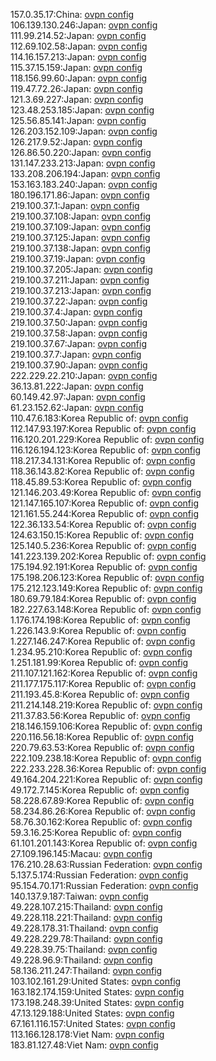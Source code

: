 157.0.35.17:China: [ovpn config](vpn/157_0_35_17.ovpn)  
106.139.130.246:Japan: [ovpn config](vpn/106_139_130_246.ovpn)  
111.99.214.52:Japan: [ovpn config](vpn/111_99_214_52.ovpn)  
112.69.102.58:Japan: [ovpn config](vpn/112_69_102_58.ovpn)  
114.16.157.213:Japan: [ovpn config](vpn/114_16_157_213.ovpn)  
115.37.15.159:Japan: [ovpn config](vpn/115_37_15_159.ovpn)  
118.156.99.60:Japan: [ovpn config](vpn/118_156_99_60.ovpn)  
119.47.72.26:Japan: [ovpn config](vpn/119_47_72_26.ovpn)  
121.3.69.227:Japan: [ovpn config](vpn/121_3_69_227.ovpn)  
123.48.253.185:Japan: [ovpn config](vpn/123_48_253_185.ovpn)  
125.56.85.141:Japan: [ovpn config](vpn/125_56_85_141.ovpn)  
126.203.152.109:Japan: [ovpn config](vpn/126_203_152_109.ovpn)  
126.217.9.52:Japan: [ovpn config](vpn/126_217_9_52.ovpn)  
126.86.50.220:Japan: [ovpn config](vpn/126_86_50_220.ovpn)  
131.147.233.213:Japan: [ovpn config](vpn/131_147_233_213.ovpn)  
133.208.206.194:Japan: [ovpn config](vpn/133_208_206_194.ovpn)  
153.163.183.240:Japan: [ovpn config](vpn/153_163_183_240.ovpn)  
180.196.171.86:Japan: [ovpn config](vpn/180_196_171_86.ovpn)  
219.100.37.1:Japan: [ovpn config](vpn/219_100_37_1.ovpn)  
219.100.37.108:Japan: [ovpn config](vpn/219_100_37_108.ovpn)  
219.100.37.109:Japan: [ovpn config](vpn/219_100_37_109.ovpn)  
219.100.37.125:Japan: [ovpn config](vpn/219_100_37_125.ovpn)  
219.100.37.138:Japan: [ovpn config](vpn/219_100_37_138.ovpn)  
219.100.37.19:Japan: [ovpn config](vpn/219_100_37_19.ovpn)  
219.100.37.205:Japan: [ovpn config](vpn/219_100_37_205.ovpn)  
219.100.37.211:Japan: [ovpn config](vpn/219_100_37_211.ovpn)  
219.100.37.213:Japan: [ovpn config](vpn/219_100_37_213.ovpn)  
219.100.37.22:Japan: [ovpn config](vpn/219_100_37_22.ovpn)  
219.100.37.4:Japan: [ovpn config](vpn/219_100_37_4.ovpn)  
219.100.37.50:Japan: [ovpn config](vpn/219_100_37_50.ovpn)  
219.100.37.58:Japan: [ovpn config](vpn/219_100_37_58.ovpn)  
219.100.37.67:Japan: [ovpn config](vpn/219_100_37_67.ovpn)  
219.100.37.7:Japan: [ovpn config](vpn/219_100_37_7.ovpn)  
219.100.37.90:Japan: [ovpn config](vpn/219_100_37_90.ovpn)  
222.229.22.210:Japan: [ovpn config](vpn/222_229_22_210.ovpn)  
36.13.81.222:Japan: [ovpn config](vpn/36_13_81_222.ovpn)  
60.149.42.97:Japan: [ovpn config](vpn/60_149_42_97.ovpn)  
61.23.152.62:Japan: [ovpn config](vpn/61_23_152_62.ovpn)  
110.47.6.183:Korea Republic of: [ovpn config](vpn/110_47_6_183.ovpn)  
112.147.93.197:Korea Republic of: [ovpn config](vpn/112_147_93_197.ovpn)  
116.120.201.229:Korea Republic of: [ovpn config](vpn/116_120_201_229.ovpn)  
116.126.194.123:Korea Republic of: [ovpn config](vpn/116_126_194_123.ovpn)  
118.217.34.131:Korea Republic of: [ovpn config](vpn/118_217_34_131.ovpn)  
118.36.143.82:Korea Republic of: [ovpn config](vpn/118_36_143_82.ovpn)  
118.45.89.53:Korea Republic of: [ovpn config](vpn/118_45_89_53.ovpn)  
121.146.203.49:Korea Republic of: [ovpn config](vpn/121_146_203_49.ovpn)  
121.147.165.107:Korea Republic of: [ovpn config](vpn/121_147_165_107.ovpn)  
121.161.55.244:Korea Republic of: [ovpn config](vpn/121_161_55_244.ovpn)  
122.36.133.54:Korea Republic of: [ovpn config](vpn/122_36_133_54.ovpn)  
124.63.150.15:Korea Republic of: [ovpn config](vpn/124_63_150_15.ovpn)  
125.140.5.236:Korea Republic of: [ovpn config](vpn/125_140_5_236.ovpn)  
141.223.139.202:Korea Republic of: [ovpn config](vpn/141_223_139_202.ovpn)  
175.194.92.191:Korea Republic of: [ovpn config](vpn/175_194_92_191.ovpn)  
175.198.206.123:Korea Republic of: [ovpn config](vpn/175_198_206_123.ovpn)  
175.212.123.149:Korea Republic of: [ovpn config](vpn/175_212_123_149.ovpn)  
180.69.79.184:Korea Republic of: [ovpn config](vpn/180_69_79_184.ovpn)  
182.227.63.148:Korea Republic of: [ovpn config](vpn/182_227_63_148.ovpn)  
1.176.174.198:Korea Republic of: [ovpn config](vpn/1_176_174_198.ovpn)  
1.226.143.9:Korea Republic of: [ovpn config](vpn/1_226_143_9.ovpn)  
1.227.146.247:Korea Republic of: [ovpn config](vpn/1_227_146_247.ovpn)  
1.234.95.210:Korea Republic of: [ovpn config](vpn/1_234_95_210.ovpn)  
1.251.181.99:Korea Republic of: [ovpn config](vpn/1_251_181_99.ovpn)  
211.107.121.162:Korea Republic of: [ovpn config](vpn/211_107_121_162.ovpn)  
211.177.175.117:Korea Republic of: [ovpn config](vpn/211_177_175_117.ovpn)  
211.193.45.8:Korea Republic of: [ovpn config](vpn/211_193_45_8.ovpn)  
211.214.148.219:Korea Republic of: [ovpn config](vpn/211_214_148_219.ovpn)  
211.37.83.56:Korea Republic of: [ovpn config](vpn/211_37_83_56.ovpn)  
218.146.159.106:Korea Republic of: [ovpn config](vpn/218_146_159_106.ovpn)  
220.116.56.18:Korea Republic of: [ovpn config](vpn/220_116_56_18.ovpn)  
220.79.63.53:Korea Republic of: [ovpn config](vpn/220_79_63_53.ovpn)  
222.109.238.18:Korea Republic of: [ovpn config](vpn/222_109_238_18.ovpn)  
222.233.228.36:Korea Republic of: [ovpn config](vpn/222_233_228_36.ovpn)  
49.164.204.221:Korea Republic of: [ovpn config](vpn/49_164_204_221.ovpn)  
49.172.7.145:Korea Republic of: [ovpn config](vpn/49_172_7_145.ovpn)  
58.228.67.89:Korea Republic of: [ovpn config](vpn/58_228_67_89.ovpn)  
58.234.86.26:Korea Republic of: [ovpn config](vpn/58_234_86_26.ovpn)  
58.76.30.162:Korea Republic of: [ovpn config](vpn/58_76_30_162.ovpn)  
59.3.16.25:Korea Republic of: [ovpn config](vpn/59_3_16_25.ovpn)  
61.101.201.143:Korea Republic of: [ovpn config](vpn/61_101_201_143.ovpn)  
27.109.196.145:Macau: [ovpn config](vpn/27_109_196_145.ovpn)  
176.210.28.63:Russian Federation: [ovpn config](vpn/176_210_28_63.ovpn)  
5.137.5.174:Russian Federation: [ovpn config](vpn/5_137_5_174.ovpn)  
95.154.70.171:Russian Federation: [ovpn config](vpn/95_154_70_171.ovpn)  
140.137.9.187:Taiwan: [ovpn config](vpn/140_137_9_187.ovpn)  
49.228.107.215:Thailand: [ovpn config](vpn/49_228_107_215.ovpn)  
49.228.118.221:Thailand: [ovpn config](vpn/49_228_118_221.ovpn)  
49.228.178.31:Thailand: [ovpn config](vpn/49_228_178_31.ovpn)  
49.228.229.78:Thailand: [ovpn config](vpn/49_228_229_78.ovpn)  
49.228.39.75:Thailand: [ovpn config](vpn/49_228_39_75.ovpn)  
49.228.96.9:Thailand: [ovpn config](vpn/49_228_96_9.ovpn)  
58.136.211.247:Thailand: [ovpn config](vpn/58_136_211_247.ovpn)  
103.102.161.29:United States: [ovpn config](vpn/103_102_161_29.ovpn)  
163.182.174.159:United States: [ovpn config](vpn/163_182_174_159.ovpn)  
173.198.248.39:United States: [ovpn config](vpn/173_198_248_39.ovpn)  
47.13.129.188:United States: [ovpn config](vpn/47_13_129_188.ovpn)  
67.161.116.157:United States: [ovpn config](vpn/67_161_116_157.ovpn)  
113.166.128.178:Viet Nam: [ovpn config](vpn/113_166_128_178.ovpn)  
183.81.127.48:Viet Nam: [ovpn config](vpn/183_81_127_48.ovpn)  
